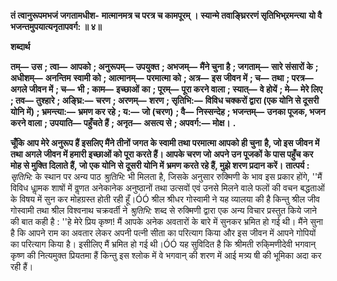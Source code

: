 **तं त्वानुरूपमभजं जगतामधीश-** **मात्मानमत्र च परत्र च कामपूरम् ।** **स्यान्मे तवाङ्घ्रिररणं सृतिभिभ्र्रमन्त्या** **यो वै भजन्तमुपयात्यनृतापवर्ग: ॥ ४॥** 

**शब्दार्थ** 

**तम्—** **उस** **; त्वा—** **आपको** **; अनुरूपम्—** **उपयुक्त** **; अभजम्—** **मैंने चुना है** **; जगताम्—** **सारे संसारों के** **; अधीशम्—** **अनन्तिम** **स्वामी को** **; आत्मानम्—** **परमात्मा को** **; अत्र—** **इस जीवन में** **; च—** **तथा** **; परत्र—** **अगले जीवन में** **; च—** **भी** **; काम—** **इच्छाओं** **का** **; पूरम्—** **पूरा करने वाला** **; स्यात्—** **वे होयें** **; मे—** **मेरे लिए** **; तव—** **तुश्हारे** **; अङ्घ्रि:—** **चरण** **; अरणम्—** **शरण** **; सृतिभि:—** **विविध चक्करों द्वारा (एक योनि से दूसरी योनि में)** **; भ्रमन्त्या:—** **भ्रमण कर रहे** **; य:—** **जो (चरण)** **; वै—** **निस्सन्देह** **; भजन्तम्—** **उनका पूजक, भजन करने वाला** **; उपयाति—** **पहुँचते हैं** **; अनृत—** **असत्य से** **; अपवर्ग:—** **मोक्ष।** **.** 

**चूँकि आप मेरे अनुरूप हैं इसलिए मैंने तीनों जगत के स्वामी तथा परमात्मा आपको ही चुना** **है, जो इस जीवन में तथा अगले जीवन में हमारी इच्छाओं को पूरा करते हैं। आपके चरण जो** **अपने उन पूजकों के पास पहुँच कर मोह से मुक्ति दिलाते हैं, जो एक योनि से दूसरी योनि में** **भ्रमण करते रहे हैं, मुझे शरण प्रदान करें।** **तात्पर्य :** *सृतिभि:* के स्थान पर अन्य पाठ *श्रुतिभि:* भी मिलता है, जिसके अनुसार रुक्मिणी के भाव इस प्रकार होंगे, ''मैं विविध धाॢमक शाषों में वॢणत अनेकानेक अनुष्ठानों तथा उत्सवों एवं उनसे मिलने वाले फलों की वचन बद्धताओं के विषय में सुन कर मोहग्रस्त होती रही हूँ।ÓÓ श्रील श्रीधर गोस्वामी ने यह व्यालया की है किन्तु श्रील जीव गोस्वामी तथा श्रील विश्वनाथ चक्रवर्ती ने *श्रुतिभि:*  शब्द से रुक्मिणी द्वारा एक अन्य विचार प्रस्तुत किये जाने की बात कही है : ''हे मेरे प्रिय कृष्ण! मैं आपके अनेक अवतारों के बारे में सुनकर भ्रमित हो गई थी। मैंने सुना है कि आपने राम का अवतार लेकर अपनी पत्नी सीता का परित्याग किया और इस जीवन में आपने गोपियों का परित्याग किया है। इसीलिए मैं भ्रमित हो गई थी।ÓÓ यह सुविदित है कि श्रीमती रुकि्मणीदेवी भगवान् कृष्ण की नित्यमुक्त प्रियतमा हैं किन्तु इस श्लोक में वे भगवान् की शरण में आई मत्र्य षी की भूमिका अदा कर रही हैं।  